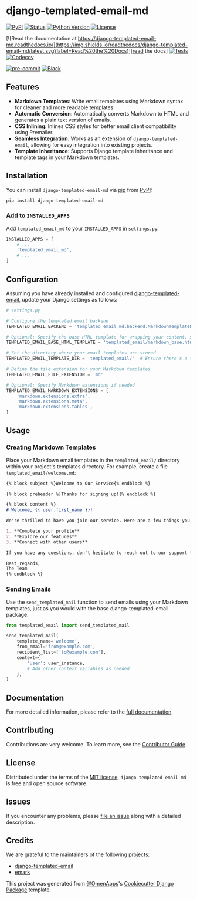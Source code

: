 # django-templated-email-md

[![PyPI](https://img.shields.io/pypi/v/django-templated-email-md.svg)][pypi status]
[![Status](https://img.shields.io/pypi/status/django-templated-email-md.svg)][pypi status]
[![Python Version](https://img.shields.io/pypi/pyversions/django-templated-email-md)][pypi status]
[![License](https://img.shields.io/pypi/l/django-templated-email-md)][license]

[![Read the documentation at https://django-templated-email-md.readthedocs.io/](https://img.shields.io/readthedocs/django-templated-email-md/latest.svg?label=Read%20the%20Docs)][read the docs]
[![Tests](https://github.com/OmenApps/django-templated-email-md/actions/workflows/tests.yml/badge.svg)][tests]
[![Codecov](https://codecov.io/gh/OmenApps/django-templated-email-md/branch/main/graph/badge.svg)][codecov]

[![pre-commit](https://img.shields.io/badge/pre--commit-enabled-brightgreen?logo=pre-commit&logoColor=white)][pre-commit]
[![Black](https://img.shields.io/badge/code%20style-black-000000.svg)][black]

[pypi status]: https://pypi.org/project/django-templated-email-md/
[read the docs]: https://django-templated-email-md.readthedocs.io/
[tests]: https://github.com/OmenApps/django-templated-email-md/actions?workflow=Tests
[codecov]: https://app.codecov.io/gh/OmenApps/django-templated-email-md
[pre-commit]: https://github.com/pre-commit/pre-commit
[black]: https://github.com/psf/black

## Features

- **Markdown Templates**: Write email templates using Markdown syntax for cleaner and more readable templates.
- **Automatic Conversion**: Automatically converts Markdown to HTML and generates a plain text version of emails.
- **CSS Inlining**: Inlines CSS styles for better email client compatibility using Premailer.
- **Seamless Integration**: Works as an extension of `django-templated-email`, allowing for easy integration into existing projects.
- **Template Inheritance**: Supports Django template inheritance and template tags in your Markdown templates.

## Installation

You can install `django-templated-email-md` via [pip] from [PyPI]:

```bash
pip install django-templated-email-md
```

### Add to `INSTALLED_APPS`

Add `templated_email_md` to your `INSTALLED_APPS` in `settings.py`:

```python
INSTALLED_APPS = [
    # ...
    'templated_email_md',
    # ...
]
```

## Configuration

Assuming you have already installed and configured [django-templated-email](https://github.com/vintasoftware/django-templated-email/), update your Django settings as follows:

```python
# settings.py

# Configure the templated email backend
TEMPLATED_EMAIL_BACKEND = 'templated_email_md.backend.MarkdownTemplateBackend'

# Optional: Specify the base HTML template for wrapping your content. See the Usage guide for details.
TEMPLATED_EMAIL_BASE_HTML_TEMPLATE = 'templated_email/markdown_base.html'

# Set the directory where your email templates are stored
TEMPLATED_EMAIL_TEMPLATE_DIR = 'templated_email/'  # Ensure there's a trailing slash

# Define the file extension for your Markdown templates
TEMPLATED_EMAIL_FILE_EXTENSION = 'md'

# Optional: Specify Markdown extensions if needed
TEMPLATED_EMAIL_MARKDOWN_EXTENSIONS = [
    'markdown.extensions.extra',
    'markdown.extensions.meta',
    'markdown.extensions.tables',
]
```

## Usage

### Creating Markdown Templates

Place your Markdown email templates in the `templated_email/` directory within your project's templates directory. For example, create a file `templated_email/welcome.md`:

```markdown
{% block subject %}Welcome to Our Service{% endblock %}

{% block preheader %}Thanks for signing up!{% endblock %}

{% block content %}
# Welcome, {{ user.first_name }}!

We're thrilled to have you join our service. Here are a few things you can do to get started:

1. **Complete your profile**
2. **Explore our features**
3. **Connect with other users**

If you have any questions, don't hesitate to reach out to our support team.

Best regards,
The Team
{% endblock %}
```

### Sending Emails

Use the `send_templated_mail` function to send emails using your Markdown templates, just as you would with the base django-templated-email package:

```python
from templated_email import send_templated_mail

send_templated_mail(
    template_name='welcome',
    from_email='from@example.com',
    recipient_list=['to@example.com'],
    context={
        'user': user_instance,
        # Add other context variables as needed
    },
)
```

## Documentation

For more detailed information, please refer to the [full documentation][read the docs].

## Contributing

Contributions are very welcome. To learn more, see the [Contributor Guide].

## License

Distributed under the terms of the [MIT license][license], `django-templated-email-md` is free and open source software.

## Issues

If you encounter any problems, please [file an issue] along with a detailed description.

## Credits

We are grateful to the maintainers of the following projects:

- [django-templated-email](https://github.com/vintasoftware/django-templated-email/)
- [emark](https://github.com/voiio/emark)

This project was generated from [@OmenApps]'s [Cookiecutter Django Package] template.

[@omenapps]: https://github.com/OmenApps
[pypi]: https://pypi.org/
[license]: https://github.com/OmenApps/django-templated-email-md/blob/main/LICENSE
[read the docs]: https://django-templated-email-md.readthedocs.io/
[contributor guide]: https://github.com/OmenApps/django-templated-email-md/blob/main/CONTRIBUTING.md
[file an issue]: https://github.com/OmenApps/django-templated-email-md/issues
[cookiecutter django package]: https://github.com/OmenApps/cookiecutter-django-package
[pip]: https://pip.pypa.io/
